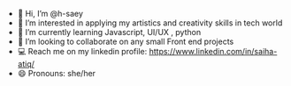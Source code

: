 - 👋 Hi, I’m @h-saey
- 👀 I’m interested in applying my artistics and creativity skills in tech world
- 🌱 I’m currently learning Javascript, UI/UX , python
- 💞️ I’m looking to collaborate on any small Front end projects
- 💻 Reach me on my linkedin profile: https://www.linkedin.com/in/saiha-atiq/
- 😄 Pronouns: she/her


<!---
h-saey/h-saey is a ✨ special ✨ repository because its `README.md` (this file) appears on your GitHub profile.
You can click the Preview link to take a look at your changes.
--->
